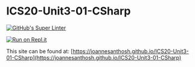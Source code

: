 # ICS20-Unit3-01-CSharp
[![GitHub's Super Linter](https://github.com/joannesanthosh/ICS20-Unit3-01-CSharp/workflows/GitHub's%20Super%20Linter/badge.svg)](https://github.com/joannesanthosh/ICS20-Unit3-01-CSharp/actions)

[![Run on Repl.it](https://repl.it/badge/github/joannesanthosh/ICS20-Unit3-01-CSharp)](https://repl.it/github/joannesanthosh/ICS20-Unit3-01-CSharp)

This site can be found at: [https://joannesanthosh.github.io/ICS20-Unit3-01-CSharp](https://joannesanthosh.github.io/ICS20-Unit3-01-CSharp)
